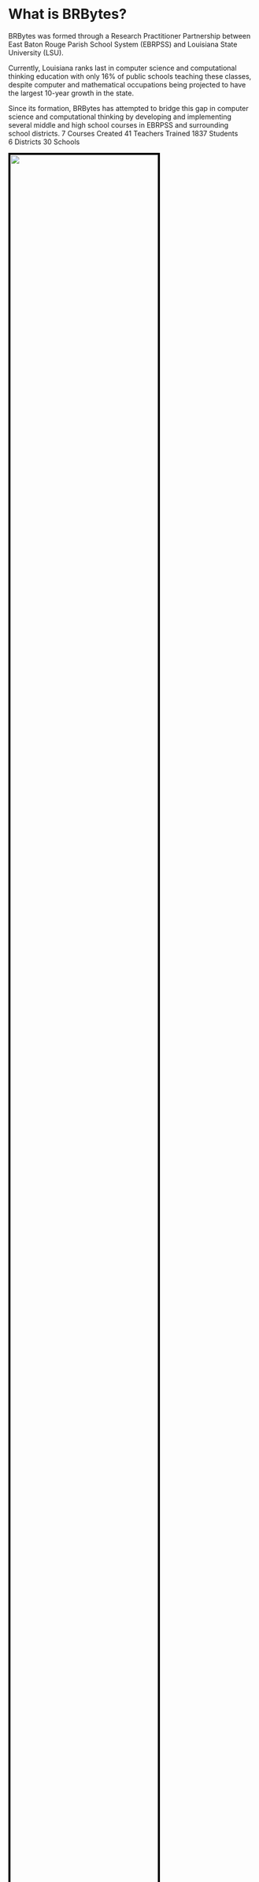 <div id="main-div" style="padding: 100px 1%; text-align: left;">
<div class="w3-col m8 w3-padding"><h1 class="w3-text-indigo w3-xxlarge">What is BRBytes?</h1>
BRBytes was formed through a Research Practitioner 
Partnership between East Baton Rouge Parish School 
System (EBRPSS) and Louisiana State University (LSU).

Currently, Louisiana ranks last in computer science 
and computational thinking education with only 16% 
of public schools teaching these classes, despite 
computer and mathematical occupations being projected 
to have the largest 10-year growth in the state.

Since its formation, BRBytes has attempted to bridge 
this gap in computer science and computational thinking 
by developing and implementing several middle and high 
school courses in EBRPSS and surrounding school districts.
<span class="table-container">
<span style="display: table-row">
<span class ="table-item table-item-small w3-circle w3-border-yellow w3-bottombar w3-topbar w3-leftbar w3-rightbar">
7 Courses Created
</span>
<span class="table-item table-item-small w3-circle w3-border-yellow w3-bottombar w3-topbar w3-leftbar w3-rightbar">
41 Teachers Trained
</span>
<span class="table-item table-item-small w3-circle w3-border-yellow w3-bottombar w3-topbar w3-leftbar w3-rightbar">
1837 Students
</span>
</span>
</span>
<span class="table-container">
<span style="display: table-row">
<span class ="table-item table-item-small w3-circle w3-border-yellow w3-bottombar w3-topbar w3-leftbar w3-rightbar">
6 Districts
</span>
<span class="table-item table-item-small w3-circle w3-border-yellow w3-bottombar w3-topbar w3-leftbar w3-rightbar">
30 Schools
</span>
</span>
</span>

</div>
<div class="w3-col m4 w3-padding"><img src="images/placeholder2.jpg"
style="border: #000000 4px solid; width:100%; max-width:300px;" />

<img src="images/placeholder2.jpg"
style="border: #000000 4px solid; width:100%; max-width:300px;" />
</div>

</div>


